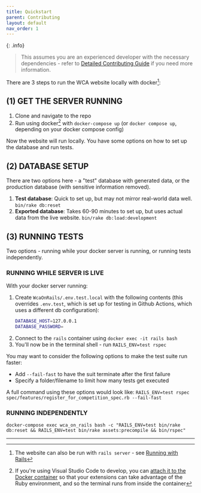 ```yaml
---
title: Quickstart
parent: Contributing
layout: default
nav_order: 1
---
```


{: .info}
> This assumes you are an experienced developer with the necessary dependencies - refer to [Detailed Contributing Guide](./detailed_contributing_guide) if you need more information.

There are 3 steps to run the WCA website locally with docker[^1]:

## (1) GET THE SERVER RUNNING
1. Clone and navigate to the repo
2. Run using docker[^2] with `docker-compose up` (or `docker compose up`, depending on your docker compose config)

Now the website will run locally. You have some options on how to set up the database and run tests.

## (2) DATABASE SETUP
There are two options here - a "test" database with generated data, or the production database (with sensitive information removed).
1. **Test database**: Quick to set up, but may not mirror real-world data well. `bin/rake db:reset`
2. **Exported database**: Takes 60-90 minutes to set up, but uses actual data from the live website. `bin/rake db:load:development`

## (3) RUNNING TESTS
Two options - running while your docker server is running, or running tests independently. 

### **RUNNING WHILE SERVER IS LIVE**
With your docker server running:
1. Create `WcaOnRails/.env.test.local` with the following contents (this overrides `.env.test`, which is set up for testing in Github Actions, which uses a different db configuration): 
    ```bash
    DATABASE_HOST=127.0.0.1
    DATABASE_PASSWORD=
    ```
1. Connect to the `rails` container using `docker exec -it rails bash`
2. You'll now be in the terminal shell - run `RAILS_ENV=test rspec` 

You may want to consider the following options to make the test suite run faster: 
- Add `--fail-fast` to have the suit terminate after the first failure
- Specify a folder/filename to limit how many tests get executed

A full command using these options would look like: `RAILS_ENV=test rspec spec/features/register_for_competition_spec.rb --fail-fast`

### **RUNNING INDEPENDENTLY**
```
docker-compose exec wca_on_rails bash -c "RAILS_ENV=test bin/rake db:reset && RAILS_ENV=test bin/rake assets:precompile && bin/rspec"
```

----

[^1]: The website can also be run with `rails server` - see [Running with Rails](/guides/running_with_rails)
[^2]: If you're using Visual Studio Code to develop, you can [attach it to the Docker container](https://code.visualstudio.com/docs/remote/containers) so that your extensions can take advantage of the Ruby environment, and so the terminal runs from inside the container

